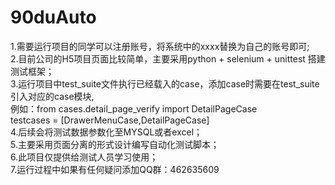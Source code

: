 # 90duAuto
1.需要运行项目的同学可以注册账号，将系统中的xxxx替换为自己的账号即可;<br> 
2.目前公司的H5项目页面比较简单，主要采用python + selenium + unittest 搭建测试框架；<br> 
3.运行项目中test_suite文件执行已经载入的case，添加case时需要在test_suite引入对应的case模块,<br> 
  例如：from cases.detail_page_verify import DetailPageCase<br> 
        testcases = [DrawerMenuCase,DetailPageCase]<br> 
4.后续会将测试数据参数化至MYSQL或者excel；<br> 
5.主要采用页面分离的形式设计编写自动化测试脚本；<br> 
6.此项目仅提供给测试人员学习使用；<br> 
7.运行过程中如果有任何疑问添加QQ群：462635609<br> 
